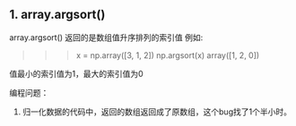 ## 1. array.argsort()
array.argsort()
返回的是数组值升序排列的索引值
例如: 
>>> x = np.array([3, 1, 2])
>>> np.argsort(x)
array([1, 2, 0])

值最小的索引值为1，最大的索引值为0



编程问题：

1. 归一化数据的代码中，返回的数组返回成了原数组，这个bug找了1个半小时。
